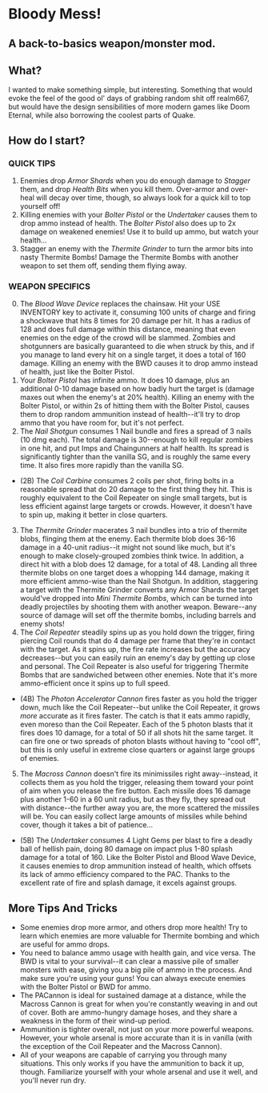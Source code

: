 # Bloody Mess!
A back-to-basics weapon/monster mod.
---

## What?
I wanted to make something simple, but interesting. Something that would evoke the feel of the good ol' days of grabbing random shit off realm667, but would have the design sensibilities of more modern games like Doom Eternal, while also borrowing the coolest parts of Quake.

## How do I start?

### QUICK TIPS
1. Enemies drop *Armor Shards* when you do enough damage to *Stagger* them, and drop *Health Bits* when you kill them. Over-armor and over-heal will decay over time, though, so always look for a quick kill to top yourself off!
2. Killing enemies with your *Bolter Pistol* or the *Undertaker* causes them to drop ammo instead of health. The *Bolter Pistol* also does up to 2x damage on weakened enemies! Use it to build up ammo, but watch your health...
3. Stagger an enemy with the *Thermite Grinder* to turn the armor bits into nasty Thermite Bombs! Damage the Thermite Bombs with another weapon to set them off, sending them flying away.

### WEAPON SPECIFICS
0. The *Blood Wave Device* replaces the chainsaw. Hit your USE INVENTORY key to activate it, consuming 100 units of charge and firing a shockwave that hits 8 times for 20 damage per hit. It has a radius of 128 and does full damage within this distance, meaning that even enemies on the edge of the crowd will be slammed. Zombies and shotgunners are basically guaranteed to die when struck by this, and if you manage to land every hit on a single target, it does a total of 160 damage. Killing an enemy with the BWD causes it to drop ammo instead of health, just like the Bolter Pistol.
1. Your *Bolter Pistol* has infinite ammo. It does 10 damage, plus an additional 0-10 damage based on how badly hurt the target is (damage maxes out when the enemy's at 20% health). Killing an enemy with the Bolter Pistol, or within 2s of hitting them with the Bolter Pistol, causes them to drop random ammunition instead of health--it'll try to drop ammo that you have room for, but it's not perfect.
2. The *Nail Shotgun* consumes 1 Nail bundle and fires a spread of 3 nails (10 dmg each). The total damage is 30--enough to kill regular zombies in one hit, and put Imps and Chaingunners at half health. Its spread is significantly tighter than the vanilla SG, and is roughly the same every time. It also fires more rapidly than the vanilla SG.
- (2B) The *Coil Carbine* consumes 2 coils per shot, firing bolts in a reasonable spread that do 20 damage to the first thing they hit. This is roughly equivalent to the Coil Repeater on single small targets, but is less efficient against large targets or crowds. However, it doesn't have to spin up, making it better in close quarters.
3. The *Thermite Grinder* macerates 3 nail bundles into a trio of thermite blobs, flinging them at the enemy. Each thermite blob does 36-16 damage in a 40-unit radius--it might not sound like much, but it's enough to make closely-grouped zombies think twice. In addition, a direct hit with a blob does 12 damage, for a total of 48. Landing all three thermite blobs on one target does a whopping 144 damage, making it more efficient ammo-wise than the Nail Shotgun. In addition, staggering a target with the Thermite Grinder converts any Armor Shards the target would've dropped into *Mini Thermite Bombs*, which can be turned into deadly projectiles by shooting them with another weapon. Beware--any source of damage will set off the thermite bombs, including barrels and enemy shots!
4. The *Coil Repeater* steadily spins up as you hold down the trigger, firing piercing Coil rounds that do 4 damage per frame that they're in contact with the target. As it spins up, the fire rate increases but the accuracy decreases--but you can easily ruin an enemy's day by getting up close and personal. The Coil Repeater is also useful for triggering Thermite Bombs that are sandwiched between other enemies. Note that it's more ammo-efficient once it spins up to full speed.
- (4B) The *Photon Accelerator Cannon* fires faster as you hold the trigger down, much like the Coil Repeater--but unlike the Coil Repeater, it grows *more* accurate as it fires faster. The catch is that it eats ammo rapidly, even moreso than the Coil Repeater. Each of the 5 photon blasts that it fires does 10 damage, for a total of 50 if all shots hit the same target. It can fire one or two spreads of photon blasts without having to "cool off", but this is only useful in extreme close quarters or against large groups of enemies.
5. The *Macross Cannon* doesn't fire its minimissiles right away--instead, it collects them as you hold the trigger, releasing them toward your point of aim when you release the fire button. Each missile does 16 damage plus another 1-60 in a 60 unit radius, but as they fly, they spread out with distance--the further away you are, the more scattered the missiles will be. You can easily collect large amounts of missiles while behind cover, though it takes a bit of patience...
- (5B) The *Undertaker* consumes 4 Light Gems per blast to fire a deadly ball of hellish pain, doing 80 damage on impact plus 1-80 splash damage for a total of 160. Like the Bolter Pistol and Blood Wave Device, it causes enemies to drop ammunition instead of health, which offsets its lack of ammo efficiency compared to the PAC. Thanks to the excellent rate of fire and splash damage, it excels against groups.

## More Tips And Tricks
- Some enemies drop more armor, and others drop more health! Try to learn which enemies are more valuable for Thermite bombing and which are useful for ammo drops.
- You need to balance ammo usage with health gain, and vice versa. The BWD is vital to your survival--it can clear a massive pile of smaller monsters with ease, giving you a big pile of ammo in the process. And make sure you're using your guns! You can always execute enemies with the Bolter Pistol or BWD for ammo.
- The PACannon is ideal for sustained damage at a distance, while the Macross Cannon is great for when you're constantly weaving in and out of cover. Both are ammo-hungry damage hoses, and they share a weakness in the form of their wind-up period.
- Ammunition is tighter overall, not just on your more powerful weapons. However, your whole arsenal is more accurate than it is in vanilla (with the exception of the Coil Repeater and the Macross Cannon).
- All of your weapons are capable of carrying you through many situations. This only works if you have the ammunition to back it up, though. Familiarize yourself with your whole arsenal and use it well, and you'll never run dry.